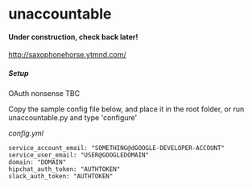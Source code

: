 # unaccountable

#### Under construction, check back later!

http://saxophonehorse.ytmnd.com/

##### Setup

OAuth nonsense TBC

Copy the sample config file below, and place it in the root folder, or run unaccountable.py and type 'configure'

*config.yml*
```
service_account_email: "SOMETHING@dGOOGLE-DEVELOPER-ACCOUNT"
service_user_email: "USER@GOOGLEDOMAIN"
domain: "DOMAIN"
hipchat_auth_token: "AUTHTOKEN"
slack_auth_token: "AUTHTOKEN"
```
